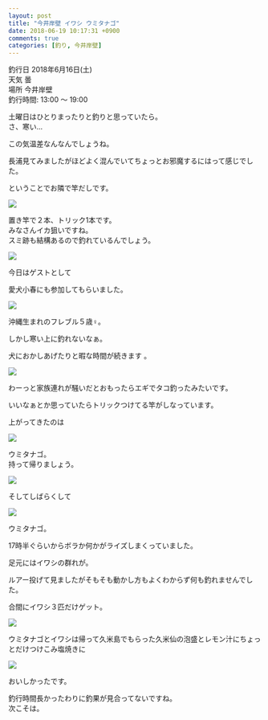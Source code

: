 ```yaml
---
layout: post
title: "今井岸壁 イワシ ウミタナゴ"
date: 2018-06-19 10:17:31 +0900
comments: true
categories: [釣り, 今井岸壁]
---
```


釣行日 2018年6月16日(土)  
天気 曇  
場所 今井岸壁  
釣行時間: 13:00 〜 19:00  


土曜日はひとりまったりと釣りと思っていたら。  
さ、寒い...  
  
この気温差なんなんでしょうね。  

<!-- more -->

<script async src="//pagead2.googlesyndication.com/pagead/js/adsbygoogle.js"></script>
<ins class="adsbygoogle"
     style="display:block; text-align:center;"
     data-ad-layout="in-article"
     data-ad-format="fluid"
     data-ad-client="ca-pub-7039502723411845"
     data-ad-slot="8206045005"></ins>
<script>
     (adsbygoogle = window.adsbygoogle || []).push({});
</script>

長浦見てみましたがほどよく混んでいてちょっとお邪魔するにはって感じでした。  
  
ということでお隣で竿だしです。  
  
<img src="/images/blog/20180619/IMG_5350.JPG">  
  
置き竿で２本、トリック1本です。  
みなさんイカ狙いですね。  
スミ跡も結構あるので釣れているんでしょう。  
  
<img src="/images/blog/20180619/IMG_5349.JPG">  
  
今日はゲストとして  
  
愛犬小春にも参加してもらいました。  
  
<img src="/images/blog/20180619/IMG_5358.JPG">  
  
沖縄生まれのフレブル５歳♀。  
  
しかし寒い上に釣れないなぁ。  
  
犬におかしあげたりと暇な時間が続きます 。  
  
<img src="/images/blog/20180619/IMG_5361.jpg">  
  
わーっと家族連れが騒いだとおもったらエギでタコ釣ったみたいです。  
  
いいなぁとか思っていたらトリックつけてる竿がしなっています。  
  
上がってきたのは  
  
<img src="/images/blog/20180619/IMG_5351.JPG">  
  
ウミタナゴ。  
持って帰りましょう。  
  
<img src="/images/blog/20180619/IMG_5355.JPG">  
  
そしてしばらくして  
  
<img src="/images/blog/20180619/IMG_5356.JPG">  
  
ウミタナゴ。  
  
17時半ぐらいからボラか何かがライズしまくっていました。  
  
足元にはイワシの群れが。  
  
ルアー投げて見ましたがそもそも動かし方もよくわからず何も釣れませんでした。  
  
合間にイワシ３匹だけゲット。  
  
<img src="/images/blog/20180619/IMG_5377.JPG">  
  
ウミタナゴとイワシは帰って久米島でもらった久米仙の泡盛とレモン汁にちょっとだけつけこみ塩焼きに  
  
<img src="/images/blog/20180619/IMG_5379.JPG">  
  
おいしかったです。  
  
釣行時間長かったわりに釣果が見合ってないですね。  
次こそは。  
